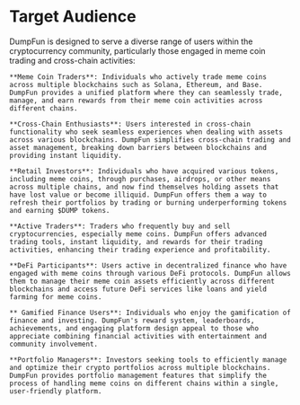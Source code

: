 # Target Audience

DumpFun is designed to serve a diverse range of users within the cryptocurrency community, particularly those engaged in meme coin trading and cross-chain activities:

    **Meme Coin Traders**: Individuals who actively trade meme coins across multiple blockchains such as Solana, Ethereum, and Base. DumpFun provides a unified platform where they can seamlessly trade, manage, and earn rewards from their meme coin activities across different chains.

    **Cross-Chain Enthusiasts**: Users interested in cross-chain functionality who seek seamless experiences when dealing with assets across various blockchains. DumpFun simplifies cross-chain trading and asset management, breaking down barriers between blockchains and providing instant liquidity.

    **Retail Investors**: Individuals who have acquired various tokens, including meme coins, through purchases, airdrops, or other means across multiple chains, and now find themselves holding assets that have lost value or become illiquid. DumpFun offers them a way to refresh their portfolios by trading or burning underperforming tokens and earning $DUMP tokens.

    **Active Traders**: Traders who frequently buy and sell cryptocurrencies, especially meme coins. DumpFun offers advanced trading tools, instant liquidity, and rewards for their trading activities, enhancing their trading experience and profitability.

    **DeFi Participants**: Users active in decentralized finance who have engaged with meme coins through various DeFi protocols. DumpFun allows them to manage their meme coin assets efficiently across different blockchains and access future DeFi services like loans and yield farming for meme coins.

    ** Gamified Finance Users**: Individuals who enjoy the gamification of finance and investing. DumpFun's reward system, leaderboards, achievements, and engaging platform design appeal to those who appreciate combining financial activities with entertainment and community involvement.

    **Portfolio Managers**: Investors seeking tools to efficiently manage and optimize their crypto portfolios across multiple blockchains. DumpFun provides portfolio management features that simplify the process of handling meme coins on different chains within a single, user-friendly platform.
